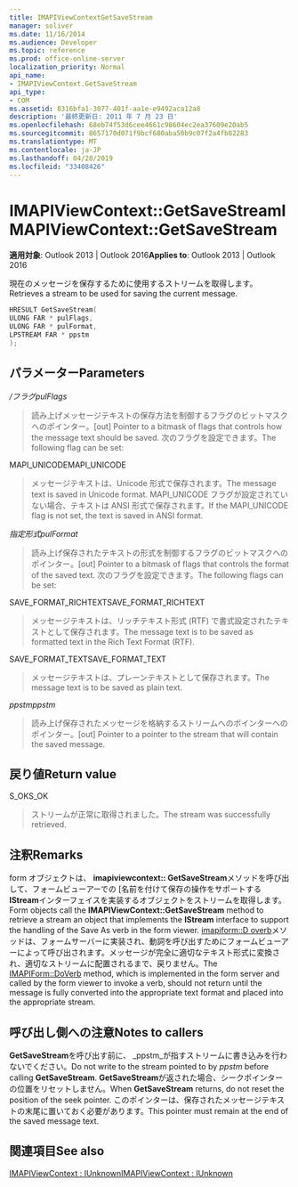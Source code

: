```yaml
---
title: IMAPIViewContextGetSaveStream
manager: soliver
ms.date: 11/16/2014
ms.audience: Developer
ms.topic: reference
ms.prod: office-online-server
localization_priority: Normal
api_name:
- IMAPIViewContext.GetSaveStream
api_type:
- COM
ms.assetid: 8316bfa1-3077-401f-aa1e-e9492aca12a8
description: '最終更新日: 2011 年 7 月 23 日'
ms.openlocfilehash: 68eb74f53d6cee4661c98604ec2ea37609e20ab5
ms.sourcegitcommit: 8657170d071f9bcf680aba50b9c07f2a4fb82283
ms.translationtype: MT
ms.contentlocale: ja-JP
ms.lasthandoff: 04/28/2019
ms.locfileid: "33408426"
---
```

# <a name="imapiviewcontextgetsavestream"></a><span data-ttu-id="dac30-103">IMAPIViewContext::GetSaveStream</span><span class="sxs-lookup"><span data-stu-id="dac30-103">IMAPIViewContext::GetSaveStream</span></span>

  
  
<span data-ttu-id="dac30-104">**適用対象**: Outlook 2013 | Outlook 2016</span><span class="sxs-lookup"><span data-stu-id="dac30-104">**Applies to**: Outlook 2013 | Outlook 2016</span></span> 
  
<span data-ttu-id="dac30-105">現在のメッセージを保存するために使用するストリームを取得します。</span><span class="sxs-lookup"><span data-stu-id="dac30-105">Retrieves a stream to be used for saving the current message.</span></span>
  
```cpp
HRESULT GetSaveStream(
ULONG FAR * pulFlags,
ULONG FAR * pulFormat,
LPSTREAM FAR * ppstm
);
```

## <a name="parameters"></a><span data-ttu-id="dac30-106">パラメーター</span><span class="sxs-lookup"><span data-stu-id="dac30-106">Parameters</span></span>

 <span data-ttu-id="dac30-107">_/フラグ_</span><span class="sxs-lookup"><span data-stu-id="dac30-107">_pulFlags_</span></span>
  
> <span data-ttu-id="dac30-108">読み上げメッセージテキストの保存方法を制御するフラグのビットマスクへのポインター。</span><span class="sxs-lookup"><span data-stu-id="dac30-108">[out] Pointer to a bitmask of flags that controls how the message text should be saved.</span></span> <span data-ttu-id="dac30-109">次のフラグを設定できます。</span><span class="sxs-lookup"><span data-stu-id="dac30-109">The following flag can be set:</span></span>
    
<span data-ttu-id="dac30-110">MAPI_UNICODE</span><span class="sxs-lookup"><span data-stu-id="dac30-110">MAPI_UNICODE</span></span> 
  
> <span data-ttu-id="dac30-111">メッセージテキストは、Unicode 形式で保存されます。</span><span class="sxs-lookup"><span data-stu-id="dac30-111">The message text is saved in Unicode format.</span></span> <span data-ttu-id="dac30-112">MAPI_UNICODE フラグが設定されていない場合、テキストは ANSI 形式で保存されます。</span><span class="sxs-lookup"><span data-stu-id="dac30-112">If the MAPI_UNICODE flag is not set, the text is saved in ANSI format.</span></span>
    
 <span data-ttu-id="dac30-113">_指定形式_</span><span class="sxs-lookup"><span data-stu-id="dac30-113">_pulFormat_</span></span>
  
> <span data-ttu-id="dac30-114">読み上げ保存されたテキストの形式を制御するフラグのビットマスクへのポインター。</span><span class="sxs-lookup"><span data-stu-id="dac30-114">[out] Pointer to a bitmask of flags that controls the format of the saved text.</span></span> <span data-ttu-id="dac30-115">次のフラグを設定できます。</span><span class="sxs-lookup"><span data-stu-id="dac30-115">The following flags can be set:</span></span>
    
<span data-ttu-id="dac30-116">SAVE_FORMAT_RICHTEXT</span><span class="sxs-lookup"><span data-stu-id="dac30-116">SAVE_FORMAT_RICHTEXT</span></span> 
  
> <span data-ttu-id="dac30-117">メッセージテキストは、リッチテキスト形式 (RTF) で書式設定されたテキストとして保存されます。</span><span class="sxs-lookup"><span data-stu-id="dac30-117">The message text is to be saved as formatted text in the Rich Text Format (RTF).</span></span> 
    
<span data-ttu-id="dac30-118">SAVE_FORMAT_TEXT</span><span class="sxs-lookup"><span data-stu-id="dac30-118">SAVE_FORMAT_TEXT</span></span> 
  
> <span data-ttu-id="dac30-119">メッセージテキストは、プレーンテキストとして保存されます。</span><span class="sxs-lookup"><span data-stu-id="dac30-119">The message text is to be saved as plain text.</span></span> 
    
 <span data-ttu-id="dac30-120">_ppstm_</span><span class="sxs-lookup"><span data-stu-id="dac30-120">_ppstm_</span></span>
  
> <span data-ttu-id="dac30-121">読み上げ保存されたメッセージを格納するストリームへのポインターへのポインター。</span><span class="sxs-lookup"><span data-stu-id="dac30-121">[out] Pointer to a pointer to the stream that will contain the saved message.</span></span>
    
## <a name="return-value"></a><span data-ttu-id="dac30-122">戻り値</span><span class="sxs-lookup"><span data-stu-id="dac30-122">Return value</span></span>

<span data-ttu-id="dac30-123">S_OK</span><span class="sxs-lookup"><span data-stu-id="dac30-123">S_OK</span></span> 
  
> <span data-ttu-id="dac30-124">ストリームが正常に取得されました。</span><span class="sxs-lookup"><span data-stu-id="dac30-124">The stream was successfully retrieved.</span></span>
    
## <a name="remarks"></a><span data-ttu-id="dac30-125">注釈</span><span class="sxs-lookup"><span data-stu-id="dac30-125">Remarks</span></span>

<span data-ttu-id="dac30-126">form オブジェクトは、 **imapiviewcontext:: GetSaveStream**メソッドを呼び出して、フォームビューアーでの [名前を付けて保存の操作をサポートする**IStream**インターフェイスを実装するオブジェクトをストリームを取得します。</span><span class="sxs-lookup"><span data-stu-id="dac30-126">Form objects call the **IMAPIViewContext::GetSaveStream** method to retrieve a stream an object that implements the **IStream** interface to support the handling of the Save As verb in the form viewer.</span></span> <span data-ttu-id="dac30-127">[imapiform::D overb](imapiform-doverb.md)メソッドは、フォームサーバーに実装され、動詞を呼び出すためにフォームビューアーによって呼び出されます。メッセージが完全に適切なテキスト形式に変換され、適切なストリームに配置されるまで、戻りません。</span><span class="sxs-lookup"><span data-stu-id="dac30-127">The [IMAPIForm::DoVerb](imapiform-doverb.md) method, which is implemented in the form server and called by the form viewer to invoke a verb, should not return until the message is fully converted into the appropriate text format and placed into the appropriate stream.</span></span> 
  
## <a name="notes-to-callers"></a><span data-ttu-id="dac30-128">呼び出し側への注意</span><span class="sxs-lookup"><span data-stu-id="dac30-128">Notes to callers</span></span>

<span data-ttu-id="dac30-129">**GetSaveStream**を呼び出す前に、 _ppstm_が指すストリームに書き込みを行わないでください。</span><span class="sxs-lookup"><span data-stu-id="dac30-129">Do not write to the stream pointed to by  _ppstm_ before calling **GetSaveStream**.</span></span> <span data-ttu-id="dac30-130">**GetSaveStream**が返された場合、シークポインターの位置をリセットしません。</span><span class="sxs-lookup"><span data-stu-id="dac30-130">When **GetSaveStream** returns, do not reset the position of the seek pointer.</span></span> <span data-ttu-id="dac30-131">このポインターは、保存されたメッセージテキストの末尾に置いておく必要があります。</span><span class="sxs-lookup"><span data-stu-id="dac30-131">This pointer must remain at the end of the saved message text.</span></span> 
  
## <a name="see-also"></a><span data-ttu-id="dac30-132">関連項目</span><span class="sxs-lookup"><span data-stu-id="dac30-132">See also</span></span>



[<span data-ttu-id="dac30-133">IMAPIViewContext : IUnknown</span><span class="sxs-lookup"><span data-stu-id="dac30-133">IMAPIViewContext : IUnknown</span></span>](imapiviewcontextiunknown.md)

